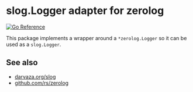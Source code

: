 # slog.Logger adapter for zerolog

[![Go Reference](https://pkg.go.dev/badge/darvaza.org/slog/handlers/zerolog.svg)](https://pkg.go.dev/darvaza.org/slog/handlers/zerolog)

This package implements a wrapper around a `*zerolog.Logger` so
it can be used as a `slog.Logger`.

## See also

* [darvaza.org/slog](https://pkg.go.dev/darvaza.org/slog)
* [github.com/rs/zerolog](https://pkg.go.dev/github.com/rs/zerolog)
